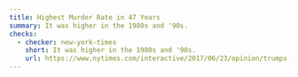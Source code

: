 ```yaml
---
title: Highest Murder Rate in 47 Years
summary: It was higher in the 1980s and '90s.
checks:
  - checker: new-york-times
    short: It was higher in the 1980s and '90s.
    url: https://www.nytimes.com/interactive/2017/06/23/opinion/trumps-lies.html
---
```

